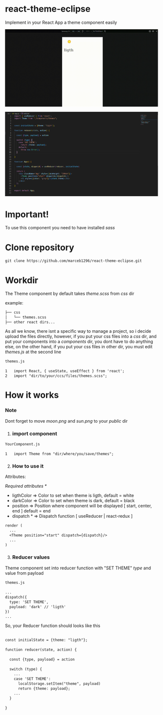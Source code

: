 # react-theme-eclipse
Implement in your React App a theme component easily

![gif](/how_looks_like.gif)


![example](/example.png)

# Important!

To use this component you need to have installed *sass*

# Clone repository

~~~
git clone https://github.com/marceb1296/react-theme-eclipse.git
~~~

# Workdir

The Theme component by default takes *theme.scss* from *css* dir
  
example:
~~~
├── css
│   └── themes.scss
├── other react dirs...
~~~

As all we know, there isnt a specific way to manage a project, so i decide upload the files directly, however, if you put your css files into a _css_ dir, and put your components into a _components_ dir, you dont have to do anything else, on the other hand, if you put your css files in other dir, you must edit *themes.js* at the second line

~~~
themes.js

1   import React, { useState, useEffect } from 'react';
2   import "dir/to/your/ccs/files/themes.scss";
~~~

# How it works

### Note

Dont forget to move _moon.png_ and _sun.png_ to your _public_ dir

1. ### import component

~~~
YourComponent.js

1   import Theme from "dir/where/you/save/themes";
~~~

2. ### How to use it

Attributes:

_Required attributes *_

- ligthColor => Color to set when theme is ligth, default = white
- darkColor => Color to set when theme is dark, default = black
- position  => Position where component will be displayed [ start, center, end ] default = end
- dispatch * => Dispatch function [ useReducer | react-redux ]


~~~
render (
  ...
  <Theme position="start" dispatch={dispatch}/>
  ...
)
~~~

3. ### Reducer values

Theme component set into reducer function with "SET THEME" *type* and value from payload

~~~
themes.js

...      
dispatch({
  type: 'SET THEME',
  payload: 'dark' // 'ligth'
})
...
~~~

So, your Reducer function should looks like this

~~~

const initialState = {theme: "ligth"};

function reducer(state, action) {

  const {type, payload} = action

  switch (type) {
    ...
    case 'SET THEME':
      localStorage.setItem("theme", payload)
      return {theme: payload};
    ...
  }

}
~~~



